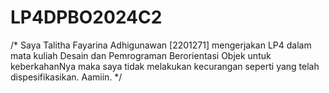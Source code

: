 # LP4DPBO2024C2

/* Saya Talitha Fayarina Adhigunawan [2201271] mengerjakan LP4 dalam mata kuliah Desain dan Pemrograman Berorientasi Objek untuk keberkahanNya maka saya tidak melakukan kecurangan seperti yang telah dispesifikasikan. Aamiin. */

